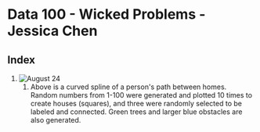 # Data 100 - Wicked Problems - Jessica Chen

## Index
1. ![August 24](sample_plot.pdr)
    1. Above is a curved spline of a person's path between homes. Random numbers from 1-100 were generated and plotted 10 times to create houses (squares), and three were randomly     selected to be labeled and connected. Green trees and larger blue obstacles are also generated.
    
<!---
## test photo two
![](cookie.jpg)
## test gif
![](bird.gif)
## link
[link](https://google.com)
-->
